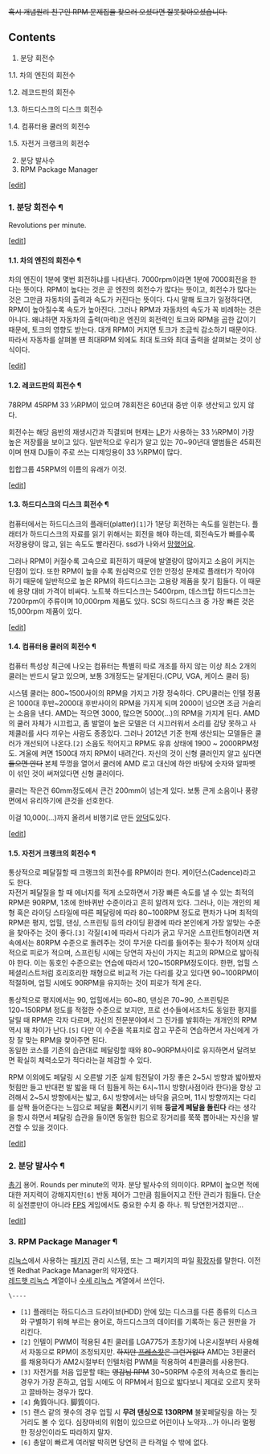 <del>혹시 개념원리 친구인 RPM 문제집을 찾으러 오셨다면 잘못찾아오셨습니다.</del>

## Contents

    

1. 분당 회전수 
    

1.1. 차의 엔진의 회전수

1.2. 레코드판의 회전수

1.3. 하드디스크의 디스크 회전수

1.4. 컴퓨터용 쿨러의 회전수

1.5. 자전거 크랭크의 회전수

2. 분당 발사수 
3. RPM Package Manager 

[[edit](http://rigvedawiki.net/r1/wiki.php/RPM?action=edit&section=1)]

### 1. 분당 회전수 ¶

Revolutions per minute.

  

[[edit](http://rigvedawiki.net/r1/wiki.php/RPM?action=edit&section=2)]

#### 1.1. 차의 엔진의 회전수 ¶

차의 엔진이 1분에 몇번 회전하냐를 나타낸다. 7000rpm이라면 1분에 7000회전을 한다는 뜻이다. RPM이 높다는 것은 곧 엔진의
회전수가 많다는 뜻이고, 회전수가 많다는 것은 그만큼 자동차의 출력과 속도가 커진다는 뜻이다. 다시 말해 토크가 일정하다면, RPM이
높아질수록 속도가 높아진다. 그러나 RPM과 자동차의 속도가 꼭 비례하는 것은 아니다. 왜냐하면 자동차의 출력(마력)은 엔진의 회전력인
토크와 RPM을 곱한 값이기 때문에, 토크의 영향도 받는다. 대개 RPM이 커지면 토크가 조금씩 감소하기 때문이다. 따라서 자동차를 살펴볼
떈 최대RPM 외에도 최대 토크와 최대 출력을 살펴보는 것이 상식이다.

  

[[edit](http://rigvedawiki.net/r1/wiki.php/RPM?action=edit&section=3)]

#### 1.2. 레코드판의 회전수 ¶

78RPM 45RPM 33 ⅓RPM이 있으며 78회전은 60년대 중반 이후 생산되고 있지 않다.

  

회전수는 해당 음반의 재생시간과 직결되며 현재는 [LP](LP.md)가 사용하는 33 ⅓RPM이 가장 높은 저장률을 보이고 있다.
일반적으로 우리가 알고 있는 70~90년대 앨범들은 45회전이며 현재 DJ들이 주로 쓰는 디제잉용이 33 ⅓RPM이 많다.

  

힙합그룹 45RPM의 이름의 유래가 이것.

  

[[edit](http://rigvedawiki.net/r1/wiki.php/RPM?action=edit&section=4)]

#### 1.3. 하드디스크의 디스크 회전수 ¶

컴퓨터에서는 하드디스크의 플래터(platter)`[1]`가 1분당 회전하는 속도를 일컫는다. 플래터가 하드디스크의 자료를 읽기 위해서는
회전을 해야 하는데, 회전속도가 빠를수록 저장용량이 많고, 읽는 속도도 빨라진다. ssd가 나와서
[망했어요](%EB%A7%9D%ED%96%88%EC%96%B4%EC%9A%94.md).

  

그러나 RPM이 커질수록 고속으로 회전하기 때문에 발열량이 많아지고 소음이 커지는 단점이 있다. 또한 RPM이 높을 수록 원심력으로 인한
안정성 문제로 플래터가 작아야 하기 때문에 일반적으로 높은 RPM의 하드디스크는 고용량 제품을 찾기 힘들다. 이 때문에 용량 대비 가격이
비싸다. 노트북 하드디스크는 5400rpm, 데스크탑 하드디스크는 7200rpm이 주류이며 10,000rpm 제품도 있다. SCSI
하드디스크 중 가장 빠른 것은 15,000rpm 제품이 있다.

  

[[edit](http://rigvedawiki.net/r1/wiki.php/RPM?action=edit&section=5)]

#### 1.4. 컴퓨터용 쿨러의 회전수 ¶

컴퓨터 특성상 최근에 나오는 컴퓨터는 특별히 따로 개조를 하지 않는 이상 최소 2개의 쿨러는 반드시 달고 있으며, 보통 3개정도는
달게된다.(CPU, VGA, 케이스 쿨러 등)

  

시스템 쿨러는 800~1500사이의 RPM을 가지고 가장 정숙하다. CPU쿨러는 인텔 정품은 1000대 후반~2000대 후반사이의 RPM을
가지게 되며 2000이 넘으면 조금 거슬리는 소음을 낸다. AMD는 적으면 3000, 많으면 5000(...)의 RPM을 가지게 된다.
AMD의 쿨러 자체가 시끄럽고, 좀 발열이 높은 모델은 더 시끄러워서 소리를 감당 못하고 사제쿨러를 사다 끼우는 사람도 종종있다. 그러나
2012년 기준 현재 생산되는 모델들은 쿨러가 개선되어 나온다.`[2]` 소음도 적어지고 RPM도 유휴 상태에 1900 ~
2000RPM정도. 겨울에 켜면 1500대 까지 RPM이 내려간다. 자신의 것이 신형 쿨러인지 알고 싶다면 <del>들으면 안다</del>
본체 뚜껑을 열어서 쿨러에 AMD 로고 대신에 하얀 바탕에 숫자와 알파벳이 섞인 것이 써져있다면 신형 쿨러이다.

  

쿨러는 작은건 60mm정도에서 큰건 200mm이 넘는게 있다. 보통 큰게 소음이나 풍량면에서 유리하기에 큰것을 선호한다.

  

이걸 10,000(...)까지 올려서 비행기로 만든 [양덕](%EC%96%91%EB%8D%95.md)도있다.

  

[[edit](http://rigvedawiki.net/r1/wiki.php/RPM?action=edit&section=6)]

#### 1.5. 자전거 크랭크의 회전수 ¶

통상적으로 페달질할 때 크랭크의 회전수를 RPM이라 한다. 케이던스(Cadence)라고도 한다.  
자전거 페달질을 할 때 에너지를 적게 소모하면서 가장 빠른 속도를 낼 수 있는 최적의 RPM은 90RPM, 1초에 한바퀴반 수준이라고 흔히
알려져 있다. 그러나, 이는 개인의 체형 혹은 라이딩 스타일에 따른 페달링에 따라 80~100RPM 정도로 편차가 나며 최적의 RPM은
평지, 업힐, 댄싱, 스프린팅 등의 라이딩 환경에 따라 본인에게 가장 알맞는 수준을 찾아주는 것이 좋다.`[3]` 각질`[4]`에 따라서
다리가 굵고 무거운 스프린트형이라면 저속에서는 80RPM 수준으로 돌려주는 것이 무거운 다리를 들어주는 횟수가 적어져 상대적으로 피로가
적으며, 스프린팅 시에는 당연히 자신이 가지는 최고의 RPM으로 밟아줘야 한다. 이는 동호인 수준으로는 연습에 따라서
120~150RPM정도이다. 한편, 업힐 스페셜리스트처럼 호리호리한 채형으로 비교적 가는 다리를 갖고 있다면 90~100RPM이 적절하며,
업힐 시에도 90RPM을 유지하는 것이 피로가 적게 온다.

  

통상적으로 평지에서는 90, 업힐에서는 60~80, 댄싱은 70~90, 스프린팅은 120~150RPM 정도를 적절한 수준으로 보지만, 프로
선수들에서조차도 동일한 평지를 달릴 때 RPM은 각자 다르며, 자신의 전문분야에서 그 진가를 발휘하는 개개인의 RPM 역시 꽤 차이가
난다.`[5]` 다만 이 수준을 목표치로 잡고 꾸준히 연습하면서 자신에게 가장 잘 맞는 RPM을 찾아주면 된다.  
동일한 코스를 기존의 습관대로 페달링할 때와 80~90RPM사이로 유지하면서 달려보면 확실히 체력소모가 적다라는걸 체감할 수 있다.

  

RPM 이외에도 페달링 시 오른발 기준 실제 힘전달이 가장 좋은 2~5시 방향과 밟아봤자 헛힘만 들고 반대편 발 밟을 때 더 힘들게 하는
6시~11시 방향(사점이라 한다)을 항상 고려해서 2~5시 방향에서는 밟고, 6시 방향에서는 바닥을 긁으며, 11시 방향까지는 다리를 살짝
들어준다는 느낌으로 페달을 **회전**시키기 위해 **둥글게 페달을 돌린다** 라는 생각을 항시 하면서 페달링 습관을 들이면 동일한 힘으로
장거리를 쭉쭉 뽑아내는 자신을 발견할 수 있을 것이다.

  

[[edit](http://rigvedawiki.net/r1/wiki.php/RPM?action=edit&section=7)]

### 2. 분당 발사수 ¶

[총기](%EC%B4%9D%EA%B8%B0.md) 용어. Rounds per minute의 약자. 분당 발사수의 의미이다. RPM이
높으면 적에 대한 저지력이 강해지지만`[6]` 반동 제어가 그만큼 힘들어지고 잔탄 관리가 힘들다. 단순히 실전뿐만이 아니라
[FPS](FPS.md) 게임에서도 중요한 수치 중 하나. 뭐 당연한거겠지만...

  

[[edit](http://rigvedawiki.net/r1/wiki.php/RPM?action=edit&section=8)]

### 3. RPM Package Manager ¶

[리눅스](%EB%A6%AC%EB%88%85%EC%8A%A4.md)에서 사용하는
[패키지](%ED%8C%A8%ED%82%A4%EC%A7%80.md) 관리 시스템, 또는 그 패키지의 파일
[확장자](%ED%99%95%EC%9E%A5%EC%9E%90.md)를 말한다. 이전엔 Redhat Package Manager의
약자였다.  
[레드햇 리눅스](%EB%A0%88%EB%93%9C%ED%96%87%20%EB%A6%AC%EB%88%85%EC%8A%A4.md)
계열이나 [수세 리눅스](%EC%88%98%EC%84%B8%20%EB%A6%AC%EB%88%85%EC%8A%A4.md) 계열에서
쓰인다.

  

`\----`

  * `[1]` 플래터는 하드디스크 드라이브(HDD) 안에 있는 디스크를 다른 종류의 디스크와 구별하기 위해 부르는 용어로, 하드디스크의 데이터를 기록하는 둥근 원판을 가리킨다.
  * `[2]` 인텔이 PWM이 적용된 4핀 쿨러를 LGA775가 초창기에 나온시절부터 사용해서 자동으로 RPM이 조정되지만. <del>하지만 [프레스캇](%ED%94%84%EB%A0%88%EC%8A%A4%EC%BA%87.md)은 그런거없다</del> AMD는 3핀쿨러를 채용하다가 AM2시절부터 인텔처럼 PWM을 적용하여 4핀쿨러를 사용한다.
  * `[3]` 자전거를 처음 입문할 때는 <del>영감님 RPM</del> 30~50RPM 수준의 저속으로 돌리는 경우가 가장 흔하고, 업힐 시에도 이 RPM에서 힘으로 밟다보니 제대로 오르지 못하고 끌바하는 경우가 많다.
  * `[4]` 角質아니다. 脚質이다.
  * `[5]` 랜스 같의 궷수의 경우 업힐 시 **무려 댄싱으로 130RPM** 불꽃페달링을 하는 짓거리도 볼 수 있다. 심장마비의 위험이 있으므로 어린이나 노약자...가 아니라 멀쩡한 정상인이라도 따라하지 말자. 
  * `[6]` 총알이 빠르게 여러발 박히면 당연히 큰 타격일 수 밖에 없다.

